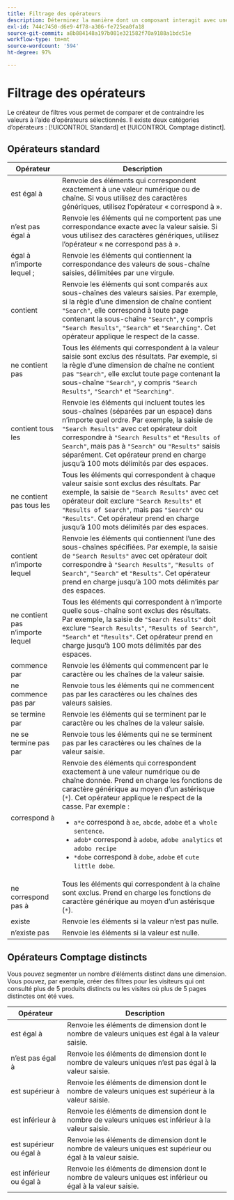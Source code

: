 ```yaml
---
title: Filtrage des opérateurs
description: Déterminez la manière dont un composant interagit avec une valeur dans un filtre.
exl-id: 744c7450-d6e9-4f78-a306-fe725ea0fa18
source-git-commit: a8b884148a197b081e321582f70a9188a1bdc51e
workflow-type: tm+mt
source-wordcount: '594'
ht-degree: 97%

---
```


# Filtrage des opérateurs

Le créateur de filtres vous permet de comparer et de contraindre les valeurs à lʼaide dʼopérateurs sélectionnés. Il existe deux catégories dʼopérateurs : [!UICONTROL Standard] et [!UICONTROL Comptage distinct].

## Opérateurs standard

| Opérateur | Description |
| --- | --- |
| est égal à | Renvoie des éléments qui correspondent exactement à une valeur numérique ou de chaîne. Si vous utilisez des caractères génériques, utilisez lʼopérateur « correspond à ». |
| n’est pas égal à | Renvoie les éléments qui ne comportent pas une correspondance exacte avec la valeur saisie.  Si vous utilisez des caractères génériques, utilisez lʼopérateur « ne correspond pas à ». |
| égal à n’importe lequel ; | Renvoie les éléments qui contiennent la correspondance des valeurs de sous-chaîne saisies, délimitées par une virgule. |
| contient | Renvoie les éléments qui sont comparés aux sous-chaînes des valeurs saisies. Par exemple, si la règle dʼune dimension de chaîne contient `"Search"`, elle correspond à toute page contenant la sous-chaîne `"Search"`, y compris `"Search Results"`, `"Search"` et `"Searching"`. Cet opérateur applique le respect de la casse. |
| ne contient pas | Tous les éléments qui correspondent à la valeur saisie sont exclus des résultats. Par exemple, si la règle dʼune dimension de chaîne ne contient pas `"Search"`, elle exclut toute page contenant la sous-chaîne `"Search"`, y compris `"Search Results"`, `"Search"` et `"Searching"`. |
| contient tous les | Renvoie les éléments qui incluent toutes les sous-chaînes (séparées par un espace) dans nʼimporte quel ordre. Par exemple, la saisie de `"Search Results"` avec cet opérateur doit correspondre à `"Search Results"` et `"Results of Search"`, mais pas à `"Search"` ou `"Results"` saisis séparément. Cet opérateur prend en charge jusquʼà 100 mots délimités par des espaces. |
| ne contient pas tous les | Tous les éléments qui correspondent à chaque valeur saisie sont exclus des résultats. Par exemple, la saisie de `"Search Results"` avec cet opérateur doit exclure `"Search Results"` et `"Results of Search"`, mais pas `"Search"` ou `"Results"`. Cet opérateur prend en charge jusquʼà 100 mots délimités par des espaces. |
| contient n’importe lequel | Renvoie les éléments qui contiennent l’une des sous-chaînes spécifiées. Par exemple, la saisie de `"Search Results"` avec cet opérateur doit correspondre à `"Search Results"`, `"Results of Search"`, `"Search"` et `"Results"`. Cet opérateur prend en charge jusquʼà 100 mots délimités par des espaces. |
| ne contient pas n’importe lequel | Tous les éléments qui correspondent à n’importe quelle sous-chaîne sont exclus des résultats. Par exemple, la saisie de `"Search Results"` doit exclure `"Search Results"`, `"Results of Search"`, `"Search"` et `"Results"`. Cet opérateur prend en charge jusquʼà 100 mots délimités par des espaces. |
| commence par | Renvoie les éléments qui commencent par le caractère ou les chaînes de la valeur saisie. |
| ne commence pas par | Renvoie tous les éléments qui ne commencent pas par les caractères ou les chaînes des valeurs saisies. |
| se termine par | Renvoie les éléments qui se terminent par le caractère ou les chaînes de la valeur saisie. |
| ne se termine pas par | Renvoie tous les éléments qui ne se terminent pas par les caractères ou les chaînes de la valeur saisie. |
| correspond à | Renvoie des éléments qui correspondent exactement à une valeur numérique ou de chaîne donnée. Prend en charge les fonctions de caractère générique au moyen dʼun astérisque (`*`). Cet opérateur applique le respect de la casse. Par exemple :<ul><li>`a*e` correspond à `ae`, `abcde`, `adobe` et `a whole sentence`.</li><li>`adob*` correspond à `adobe`, `adobe analytics` et `adobo recipe`</li><li>`*dobe` correspond à `dobe`, `adobe` et `cute little dobe`.</li></ul> |
| ne correspond pas à | Tous les éléments qui correspondent à la chaîne sont exclus. Prend en charge les fonctions de caractère générique au moyen dʼun astérisque (`*`). |
| existe | Renvoie les éléments si la valeur nʼest pas nulle. |
| n’existe pas | Renvoie les éléments si la valeur est nulle. |

## Opérateurs Comptage distincts

Vous pouvez segmenter un nombre d’éléments distinct dans une dimension. Vous pouvez, par exemple, créer des filtres pour les visiteurs qui ont consulté plus de 5 produits distincts ou les visites où plus de 5 pages distinctes ont été vues.

| Opérateur | Description |
| --- | --- |
| est égal à | Renvoie les éléments de dimension dont le nombre de valeurs uniques est égal à la valeur saisie. |
| n’est pas égal à | Renvoie les éléments de dimension dont le nombre de valeurs uniques n’est pas égal à la valeur saisie. |
| est supérieur à | Renvoie les éléments de dimension dont le nombre de valeurs uniques est supérieur à la valeur saisie. |
| est inférieur à | Renvoie les éléments de dimension dont le nombre de valeurs uniques est inférieur à la valeur saisie. |
| est supérieur ou égal à | Renvoie les éléments de dimension dont le nombre de valeurs uniques est supérieur ou égal à la valeur saisie. |
| est inférieur ou égal à | Renvoie les éléments de dimension dont le nombre de valeurs uniques est inférieur ou égal à la valeur saisie. |
